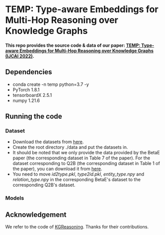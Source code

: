 # TEMP: Type-aware Embeddings for Multi-Hop Reasoning over Knowledge Graphs
#### This repo provides the source code & data of our paper: [TEMP: Type-aware Embeddings for Multi-Hop Reasoning over Knowledge Graphs (IJCAI 2022)](https://arxiv.org/pdf/2205.00782.pdf).
## Dependencies
* conda create -n temp python=3.7 -y
* PyTorch 1.8.1
* tensorboardX 2.5.1
* numpy 1.21.6
## Running the code
### Dataset
* Download the datasets from [here](https://drive.google.com/drive/folders/15ZJo6zuoj0S3Sx_8nz7TKr3Tq7Ku8JMR?usp=sharing).
* Create the root directory ./data and put the datasets in.
* It should be noted that we only provide the data provided by the BetaE paper (the corresponding dataset in Table 7 of the paper). For the dataset corresponding to Q2B (the corresponding dataset in Table 1 of the paper), you can download it from [here](http://snap.stanford.edu/betae/KG_data.zip).
* You need to move *id2type.pkl*, *type2id.pkl*, *entity_type.npy* and *relation_type.npy* in the corresponding BetaE's dataset to the corresponding Q2B's dataset.
### Models
## Acknowledgement
We refer to the code of [KGReasoning](https://hub.fastgit.xyz/snap-stanford/KGReasoning). Thanks for their contributions.
